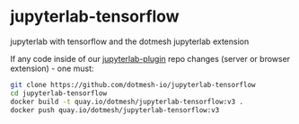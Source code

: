 # jupyterlab-tensorflow

jupyterlab with tensorflow and the dotmesh jupyterlab extension

If any code inside of our [jupyterlab-plugin](https://github.com/dotmesh-io/jupyterlab-plugin) repo changes (server or browser extension) - one must:

```bash
git clone https://github.com/dotmesh-io/jupyterlab-tensorflow
cd jupyterlab-tensorflow
docker build -t quay.io/dotmesh/jupyterlab-tensorflow:v3 .
docker push quay.io/dotmesh/jupyterlab-tensorflow:v3
```
